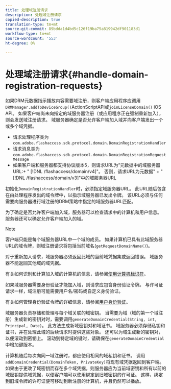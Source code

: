 ```yaml
---
title: 处理域注册请求
description: 处理域注册请求
copied-description: true
translation-type: tm+mt
source-git-commit: 89bdda1d4bd5c126f19ba75a819942df901183d1
workflow-type: tm+mt
source-wordcount: '553'
ht-degree: 0%

---
```



# 处理域注册请求{#handle-domain-registration-requests}

如果DRM元数据指示播放内容需要域注册，则客户端应用程序应调用`DRMManager.addToDeviceGroup()`ActionScriptAPI或`joinLicenseDomain()` iOS API。 如果客户端尚未向指定的域服务器注册（或应用程序正在强制重新加入），则会发送域注册请求。 域服务器确定是否允许客户端加入域并向客户端发出一个或多个域凭据。

* 请求处理程序类为`com.adobe.flashaccess.sdk.protocol.domain.DomainRegistrationHandler`
* 请求消息类为`com.adobe.flashaccess.sdk.protocol.domain.DomainRegistrationRequestMessage`
* 如果客户端和服务器都支持协议版本5，则请求URL为“元数据中的域服务器URL:+ &quot; [!DNL /flashaccess/domain/v4]&quot;。 否则，请求URL为元数据&quot; + &quot; [!DNL /flashaccess/domain/v3]&quot;中的域服务器URL

初始化`DomainRegistrationHandler`时，必须指定域服务器URL。 此URL随后包含在由处理程序发出的域令牌中，以指示域服务器已发出令牌。 该URL必须与任何需要向服务器进行域注册的DRM策略中指定的域服务器URL匹配。

为了确定是否允许客户端加入域，服务器可以检查请求中的计算机和用户信息。 服务器还可以确定允许客户端加入的域。

>[!NOTE]
>
>客户端只能是每个域服务器URL中一个域的成员。 如果计算机已具有此域服务器URL的域令牌，则域注册请求将包括当前域名(`getRequestDomainName()`)。

对于重新加入请求，域服务器必须返回此域的当前域凭据集或返回错误。 域服务器不能返回其他域的域凭据。

有关如何识别和计算加入域的计算机的信息，请参阅[使用计算机标识符](../../protecting-content/implementing-the-license-server/processing-drm-requests.md#use-machine-identifiers)。

如果域服务器需要身份验证才能加入域，则请求应包含身份验证令牌。 与许可证请求一样，域注册可能需要用户名/密码或自定义身份验证。

有关如何管理身份验证令牌的详细信息，请参阅[用户身份验证](../../protecting-content/implementing-the-license-server/processing-drm-requests.md#user-authentication)。

域服务器负责存储和管理与每个域关联的域密钥。 当需要为域（域的第一个域注册）生成新的密钥对时，需要调用`generateDomainCredential(String, int, Principal, Date)`。 此方法生成新域密钥对和域证书。 域服务器必须存储私钥和证书，并在处理此域的后续请求时提供这些对象。 还可以为域生成新的密钥对，以便滚动到密钥上。 滚动到特定域的键时，请确保在`generateDomainCredential`中增加键版本。

计算机随后每次向同一域注册时，都应使用相同的域私钥和证书。 调用`addDomainCredential(DomainToken, PrivateKey)`将现有域凭据返回到客户端。 如果由于更改了域密钥而存在多个域凭据，则服务器应为当前域密钥和所有以前的域密钥提供域凭据，以便客户端可以使用绑定到旧域密钥的许可证。 这样，绑定到旧域令牌的许可证便可移动到新注册的计算机，并且仍然可以播放。
